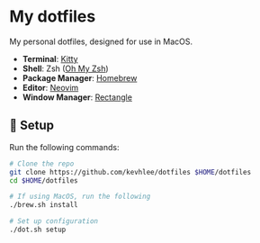 # My dotfiles

My personal dotfiles, designed for use in MacOS.

- __Terminal__: [Kitty](https://sw.kovidgoyal.net/kitty/)
- __Shell__: Zsh ([Oh My Zsh](https://ohmyz.sh/))
- __Package Manager__: [Homebrew](https://brew.sh/)
- __Editor__: [Neovim](https://neovim.io/)
- __Window Manager__: [Rectangle](https://rectangleapp.com/)

## 🚀 Setup

Run the following commands:

```sh
# Clone the repo
git clone https://github.com/kevhlee/dotfiles $HOME/dotfiles
cd $HOME/dotfiles

# If using MacOS, run the following
./brew.sh install

# Set up configuration
./dot.sh setup
```
